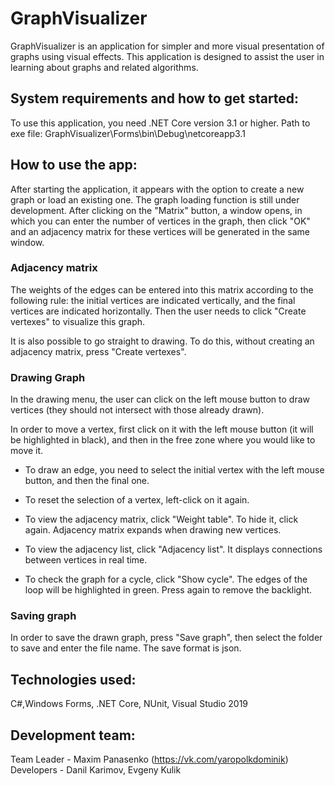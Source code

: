 #  GraphVisualizer

GraphVisualizer is an application for simpler and more visual presentation of graphs using
visual effects. This application is designed to assist the user in learning about graphs and 
related algorithms.

## System requirements and how to get started:

To use this application, you need .NET Core version 3.1 or higher.
Path to exe file: GraphVisualizer\Forms\bin\Debug\netcoreapp3.1

## How to use the app:

After starting the application, it appears with the option to create a new graph or load an existing one.
The graph loading function is still under development. 
After clicking on the "Matrix" button, a window opens, in which you can enter the number of vertices 
in the graph, then click "OK" and an adjacency matrix for these vertices will be generated in the same 
window.

### Adjacency matrix

The weights of the edges can be entered into this matrix according to the following rule: the initial 
vertices are indicated vertically, and the final vertices are indicated horizontally.
Then the user needs to click "Create vertexes" to visualize this graph.

It is also possible to go straight to drawing. To do this, without creating an adjacency matrix, press
"Create vertexes".

### Drawing Graph

In the drawing menu, the user can click on the left mouse button to draw vertices (they should not 
intersect with those already drawn).

In order to move a vertex, first click on it with the left mouse button (it will be highlighted in black), 
and then in the free zone where you would like to move it.

+ To draw an edge, you need to select the initial vertex with the left mouse button, and then the final one.

+ To reset the selection of a vertex, left-click on it again.

+ To view the adjacency matrix, click "Weight table". To hide it, click again. Adjacency matrix expands when 
drawing new vertices.

+ To view the adjacency list, click "Adjacency list". It displays connections between vertices in real time.

+ To check the graph for a cycle, click "Show cycle". The edges of the loop will be highlighted in green. 
Press again to remove the backlight.

### Saving graph

In order to save the drawn graph, press "Save graph", then select the folder to save and enter the file name. 
The save format is json.

## Technologies used:

C#,Windows Forms, .NET Core, NUnit, Visual Studio 2019

## Development team:

Team Leader - Maxim Panasenko (https://vk.com/yaropolkdominik)
Developers - Danil Karimov, 
Evgeny Kulik


